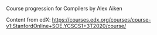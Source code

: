 Course progression for Compilers by Alex Aiken

Content from edX: https://courses.edx.org/courses/course-v1:StanfordOnline+SOE.YCSCS1+3T2020/course/

